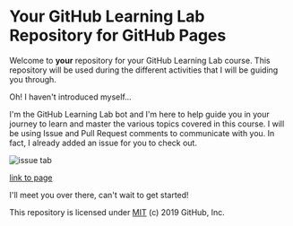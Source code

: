 # Your GitHub Learning Lab Repository for GitHub Pages

Welcome to **your** repository for your GitHub Learning Lab course. This repository will be used during the different activities that I will be guiding you through. 

Oh! I haven't introduced myself...

I'm the GitHub Learning Lab bot and I'm here to help guide you in your journey to learn and master the various topics covered in this course. I will be using Issue and Pull Request comments to communicate with you. In fact, I already added an issue for you to check out.

![issue tab](https://lab.github.com/public/images/issue_tab.png)

[link to page](https://viaod.github.io/github-pages-with-jekyll/)

I'll meet you over there, can't wait to get started!

This repository is licensed under [MIT](../LICENSE) (c) 2019 GitHub, Inc.
